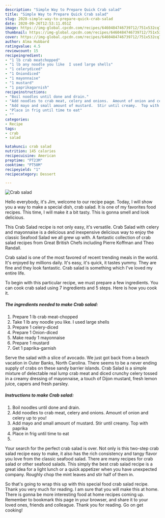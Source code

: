 ```yaml
---
description: "Simple Way to Prepare Quick Crab salad"
title: "Simple Way to Prepare Quick Crab salad"
slug: 2028-simple-way-to-prepare-quick-crab-salad
date: 2020-09-26T12:53:11.051Z
image: https://img-global.cpcdn.com/recipes/6460484746739712/751x532cq70/crab-salad-recipe-main-photo.jpg
thumbnail: https://img-global.cpcdn.com/recipes/6460484746739712/751x532cq70/crab-salad-recipe-main-photo.jpg
cover: https://img-global.cpcdn.com/recipes/6460484746739712/751x532cq70/crab-salad-recipe-main-photo.jpg
author: Alma Hubbard
ratingvalue: 4.5
reviewcount: 15
recipeingredient:
- "1 lb crab meatchopped"
- "1 lb any noodle you like  I used large shells"
- "1 celerydiced"
- "1 Oniondiced"
- "1 mayonnaise"
- "1 mustard"
- "1 paprikagarnish"
recipeinstructions:
- "Boil noodles until done and drain."
- "Add noodles to crab meat, celery and onions.  Amount of onion and celery up to you!"
- "Add mayo and small amount of mustard.  Stir until creamy.  Top with paprika"
- "Place in frig until time to eat"
- ""
categories:
- Recipe
tags:
- crab
- salad

katakunci: crab salad 
nutrition: 145 calories
recipecuisine: American
preptime: "PT23M"
cooktime: "PT50M"
recipeyield: "1"
recipecategory: Dessert

---
```



![Crab salad](https://img-global.cpcdn.com/recipes/6460484746739712/751x532cq70/crab-salad-recipe-main-photo.jpg)

Hello everybody, it's Jim, welcome to our recipe page. Today, I will show you a way to make a special dish, crab salad. It is one of my favorites food recipes. This time, I will make it a bit tasty. This is gonna smell and look delicious.

This Crab Salad recipe is not only easy, it&#39;s versatile. Crab Salad with celery and mayonnaise is a delicious and inexpensive delicious way to enjoy the classic Seafood Salad we all grew up with. A fantastic collection of crab salad recipes from Great British Chefs including Pierre Koffman and Theo Randall.

Crab salad is one of the most favored of recent trending meals in the world. It's enjoyed by millions daily. It's easy, it's quick, it tastes yummy. They are fine and they look fantastic. Crab salad is something which I've loved my entire life.


To begin with this particular recipe, we must prepare a few ingredients. You can cook crab salad using 7 ingredients and 5 steps. Here is how you cook it.

<!--inarticleads1-->

##### The ingredients needed to make Crab salad:

1. Prepare 1 lb crab meat-chopped
1. Take 1 lb any noodle you like.  I used large shells
1. Prepare 1 celery-diced
1. Prepare 1 Onion-diced
1. Make ready 1 mayonnaise
1. Prepare 1 mustard
1. Get 1 paprika-garnish


Serve the salad with a slice of avocado. We just got back from a beach vacation in Outer Banks, North Carolina. There seems to be a never ending supply of crabs on these sandy barrier islands. Crab Salad is a simple mixture of delectable real lump crab meat and diced crunchy celery tossed in a creamy dressing of mayonnaise, a touch of Dijon mustard, fresh lemon juice, capers and fresh parsley. 

<!--inarticleads2-->

##### Instructions to make Crab salad:

1. Boil noodles until done and drain.
1. Add noodles to crab meat, celery and onions.  Amount of onion and celery up to you!
1. Add mayo and small amount of mustard.  Stir until creamy.  Top with paprika
1. Place in frig until time to eat
1. 


Your search for the perfect crab salad is over. Not only is this two-step crab salad recipe easy to make, it also has the rich consistency and tangy flavor you love from the classic seafood salad. There are many recipes for crab salad or other seafood salads. This simply the best crab salad recipe is a great idea for a light lunch or a quick appetizer when you have unexpected company. Roughly chop the mint leaves and stir half of them in. 

So that's going to wrap this up with this special food crab salad recipe. Thank you very much for reading. I am sure that you will make this at home. There is gonna be more interesting food at home recipes coming up. Remember to bookmark this page in your browser, and share it to your loved ones, friends and colleague. Thank you for reading. Go on get cooking!

